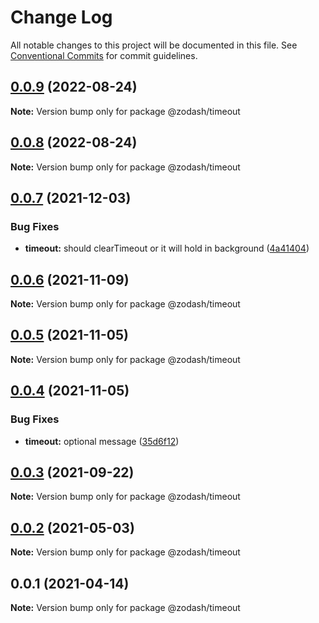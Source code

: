 # Change Log

All notable changes to this project will be documented in this file.
See [Conventional Commits](https://conventionalcommits.org) for commit guidelines.

## [0.0.9](https://github.com/zcorky/zodash/compare/@zodash/timeout@0.0.8...@zodash/timeout@0.0.9) (2022-08-24)

**Note:** Version bump only for package @zodash/timeout





## [0.0.8](https://github.com/zcorky/zodash/compare/@zodash/timeout@0.0.7...@zodash/timeout@0.0.8) (2022-08-24)

**Note:** Version bump only for package @zodash/timeout





## [0.0.7](https://github.com/zcorky/zodash/compare/@zodash/timeout@0.0.6...@zodash/timeout@0.0.7) (2021-12-03)


### Bug Fixes

* **timeout:** should clearTimeout or it will hold in background ([4a41404](https://github.com/zcorky/zodash/commit/4a41404d2c6307e7589c070b780caf7d12c8ecd2))





## [0.0.6](https://github.com/zcorky/zodash/compare/@zodash/timeout@0.0.5...@zodash/timeout@0.0.6) (2021-11-09)

**Note:** Version bump only for package @zodash/timeout





## [0.0.5](https://github.com/zcorky/zodash/compare/@zodash/timeout@0.0.4...@zodash/timeout@0.0.5) (2021-11-05)

**Note:** Version bump only for package @zodash/timeout





## [0.0.4](https://github.com/zcorky/zodash/compare/@zodash/timeout@0.0.3...@zodash/timeout@0.0.4) (2021-11-05)


### Bug Fixes

* **timeout:** optional message ([35d6f12](https://github.com/zcorky/zodash/commit/35d6f12f3970d8fb2cbfda2305fbc4e9ccb79343))





## [0.0.3](https://github.com/zcorky/zodash/compare/@zodash/timeout@0.0.2...@zodash/timeout@0.0.3) (2021-09-22)

**Note:** Version bump only for package @zodash/timeout





## [0.0.2](https://github.com/zcorky/zodash/compare/@zodash/timeout@0.0.1...@zodash/timeout@0.0.2) (2021-05-03)

**Note:** Version bump only for package @zodash/timeout





## 0.0.1 (2021-04-14)

**Note:** Version bump only for package @zodash/timeout
